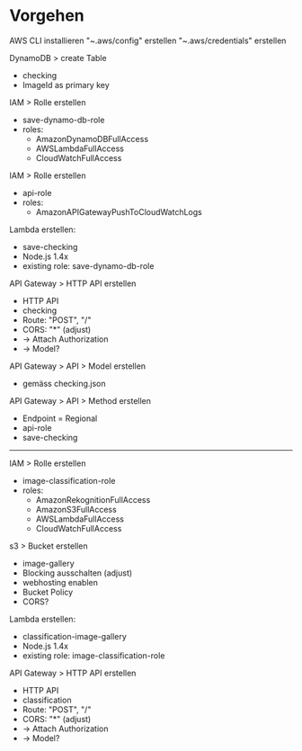 
# Vorgehen

AWS CLI installieren
"~.aws/config" erstellen
"~.aws/credentials" erstellen

DynamoDB > create Table
- checking
- ImageId as primary key

IAM > Rolle erstellen
- save-dynamo-db-role
- roles:
    - AmazonDynamoDBFullAccess
    - AWSLambdaFullAccess
    - CloudWatchFullAccess

IAM > Rolle erstellen
- api-role
- roles:
    - AmazonAPIGatewayPushToCloudWatchLogs

Lambda erstellen:
- save-checking
- Node.js 1.4x
- existing role: save-dynamo-db-role

API Gateway > HTTP API erstellen
- HTTP API
- checking
- Route: "POST", "/"
- CORS: "*" (adjust)
- -> Attach Authorization
- -> Model?

API Gateway > API > Model erstellen
- gemäss checking.json

API Gateway > API > Method erstellen
- Endpoint = Regional
- api-role
- save-checking

----------------------------------------------------------------

IAM > Rolle erstellen
- image-classification-role
- roles:
    - AmazonRekognitionFullAccess
    - AmazonS3FullAccess
    - AWSLambdaFullAccess
    - CloudWatchFullAccess

s3 > Bucket erstellen
- image-gallery
- Blocking ausschalten (adjust)
- webhosting enablen
- Bucket Policy
- CORS?

Lambda erstellen:
- classification-image-gallery
- Node.js 1.4x
- existing role: image-classification-role

API Gateway > HTTP API erstellen
- HTTP API
- classification
- Route: "POST", "/"
- CORS: "*" (adjust)
- -> Attach Authorization
- -> Model?




